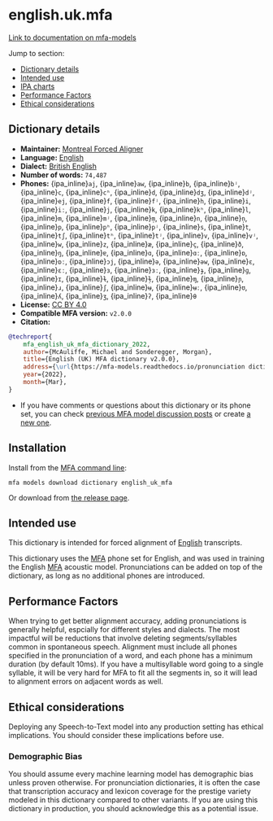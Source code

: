 
# english.uk.mfa

[Link to documentation on mfa-models](https://mfa-models.readthedocs.io/en/main/dictionary/english_uk_mfa.html)

Jump to section:

- [Dictionary details](#dictionary-details)
- [Intended use](#intended-use)
- [IPA charts](#ipa-charts)
- [Performance Factors](#performance-factors)
- [Ethical considerations](#ethical-considerations)

## Dictionary details

- **Maintainer:** [Montreal Forced Aligner](https://montreal-forced-aligner.readthedocs.io/)
- **Language:** [English](https://en.wikipedia.org/wiki/English_language)
- **Dialect:** [British English](https://en.wikipedia.org/wiki/British_English)
- **Number of words:** `74,487`
- **Phones:** {ipa_inline}`aj`, {ipa_inline}`aw`, {ipa_inline}`b`, {ipa_inline}`bʲ`, {ipa_inline}`c`, {ipa_inline}`cʰ`, {ipa_inline}`d`, {ipa_inline}`dʒ`, {ipa_inline}`dʲ`, {ipa_inline}`ej`, {ipa_inline}`f`, {ipa_inline}`fʲ`, {ipa_inline}`h`, {ipa_inline}`i`, {ipa_inline}`iː`, {ipa_inline}`j`, {ipa_inline}`k`, {ipa_inline}`kʰ`, {ipa_inline}`l`, {ipa_inline}`m`, {ipa_inline}`mʲ`, {ipa_inline}`m̩`, {ipa_inline}`n`, {ipa_inline}`n̩`, {ipa_inline}`p`, {ipa_inline}`pʰ`, {ipa_inline}`pʲ`, {ipa_inline}`s`, {ipa_inline}`t`, {ipa_inline}`tʃ`, {ipa_inline}`tʰ`, {ipa_inline}`tʲ`, {ipa_inline}`v`, {ipa_inline}`vʲ`, {ipa_inline}`w`, {ipa_inline}`z`, {ipa_inline}`æ`, {ipa_inline}`ç`, {ipa_inline}`ð`, {ipa_inline}`ŋ`, {ipa_inline}`ɐ`, {ipa_inline}`ɑ`, {ipa_inline}`ɑː`, {ipa_inline}`ɒ`, {ipa_inline}`ɒː`, {ipa_inline}`ɔj`, {ipa_inline}`ə`, {ipa_inline}`əw`, {ipa_inline}`ɛ`, {ipa_inline}`ɛː`, {ipa_inline}`ɜ`, {ipa_inline}`ɜː`, {ipa_inline}`ɟ`, {ipa_inline}`ɡ`, {ipa_inline}`ɪ`, {ipa_inline}`ɫ`, {ipa_inline}`ɫ̩`, {ipa_inline}`ɱ`, {ipa_inline}`ɲ`, {ipa_inline}`ɹ`, {ipa_inline}`ʃ`, {ipa_inline}`ʉ`, {ipa_inline}`ʉː`, {ipa_inline}`ʊ`, {ipa_inline}`ʎ`, {ipa_inline}`ʒ`, {ipa_inline}`ʔ`, {ipa_inline}`θ`
- **License:** [CC BY 4.0](https://github.com/MontrealCorpusTools/mfa-models/tree/main/dictionary/english/uk_mfa/v2.0.0/LICENSE)
- **Compatible MFA version:** `v2.0.0`
- **Citation:**

```bibtex
@techreport{
	mfa_english_uk_mfa_dictionary_2022,
	author={McAuliffe, Michael and Sonderegger, Morgan},
	title={English (UK) MFA dictionary v2.0.0},
	address={\url{https://mfa-models.readthedocs.io/pronunciation dictionary/English/English (UK) MFA dictionary v2_0_0.html}},
	year={2022},
	month={Mar},
}
```

- If you have comments or questions about this dictionary or its phone set, you can check [previous MFA model discussion posts](https://github.com/MontrealCorpusTools/mfa-models/discussions?discussions_q=English+UK+MFA+dictionary+v2.0.0) or create [a new one](https://github.com/MontrealCorpusTools/mfa-models/discussions/new).

## Installation

Install from the [MFA command line](https://montreal-forced-aligner.readthedocs.io/en/latest/user_guide/models/index.html):

```
mfa models download dictionary english_uk_mfa
```

Or download from [the release page](https://github.com/MontrealCorpusTools/mfa-models/releases/tag/dictionary-english_uk_mfa-v2.0.0).

## Intended use

This dictionary is intended for forced alignment of [English](https://en.wikipedia.org/wiki/English_language) transcripts.

This dictionary uses the [MFA](https://mfa-models.readthedocs.io/en/refactor/mfa_phone_set.html#english) phone set for English, and was used in training the English [MFA](https://mfa-models.readthedocs.io/en/refactor/mfa_phone_set.html#english) acoustic model.
Pronunciations can be added on top of the dictionary, as long as no additional phones are introduced.

## Performance Factors

When trying to get better alignment accuracy, adding pronunciations is generally helpful, espcially for different styles and dialects.  The most impactful will be reductions that
involve deleting segments/syllables common in spontaneous speech.  Alignment must include all phones specified in the pronunciation of a word, and each phone has
a minimum duration (by default 10ms). If you have a multisyllable word going to a single syllable, it will be very hard for MFA to fit all the segments in,
so it will lead to alignment errors on adjacent words as well.

## Ethical considerations

Deploying any Speech-to-Text model into any production setting has ethical implications. You should consider these implications before use.

### Demographic Bias

You should assume every machine learning model has demographic bias unless proven otherwise.
For pronunciation dictionaries, it is often the case that transcription accuracy and lexicon coverage for the prestige variety modeled in this dictionary compared to other variants.
If you are using this dictionary in production, you should acknowledge this as a potential issue.
